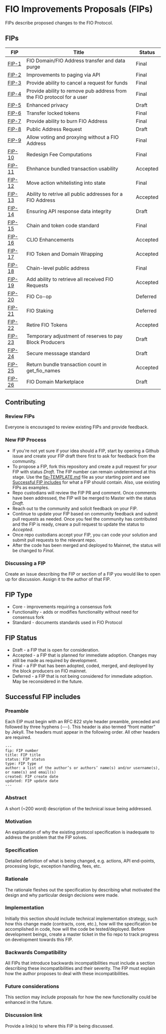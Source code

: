 # FIO Improvements Proposals (FIPs)
FIPs describe proposed changes to the FIO Protocol.

## FIPs
|FIP|Title|Status|
|---|---|---|
|[FIP-1](fip-0001.md)|FIO Domain/FIO Address transfer and data purge|Final|
|[FIP-2](fip-0002.md)|Improvements to paging via API|Final|
|[FIP-3](fip-0003.md)|Provide ability to cancel a request for funds|Final|
|[FIP-4](fip-0004.md)|Provide ability to remove pub address from the FIO protocol for a user|Final|
|[FIP-5](fip-0005.md)|Enhanced privacy|Draft|
|[FIP-6](fip-0006.md)|Transfer locked tokens|Final|
|[FIP-7](fip-0007.md)|Provide ability to burn FIO Address|Final|
|[FIP-8](fip-0008.md)|Public Address Request|Draft|
|[FIP-9](fip-0009.md)|Allow voting and proxying without a FIO Address|Final|
|[FIP-10](fip-0010.md)|Redesign Fee Computations|Final|
|[FIP-11](fip-0011.md)|Ehnhance bundled transaction usability|Accepted|
|[FIP-12](fip-0012.md)|Move action whitelisting into state|Final|
|[FIP-13](fip-0013.md)|Ability to retrive all public addresses for a FIO Address|Accepted|
|[FIP-14](fip-0014.md)|Ensuring API response data integrity|Draft|
|[FIP-15](fip-0015.md)|Chain and token code standard|Final|
|[FIP-16](fip-0016.md)|CLIO Enhancements|Accepted|
|[FIP-17](fip-0017.md)|FIO Token and Domain Wrapping|Accepted|
|[FIP-18](fip-0018.md)|Chain-level public address|Final|
|[FIP-19](fip-0019.md)|Add ability to retrieve all received FIO Requests|Accepted|
|[FIP-20](fip-0020.md)|FIO Co-op|Deferred|
|[FIP-21](fip-0021.md)|FIO Staking|Deferred|
|[FIP-22](fip-0022.md)|Retire FIO Tokens|Accepted|
|[FIP-23](fip-0023.md)|Temporary adjustment of reserves to pay Block Producers|Draft|
|[FIP-24](fip-0024.md)|Secure messsage standard|Draft|
|[FIP-25](fip-0025.md)|Return bundle transaction count in get_fio_names|Accepted|
|[FIP-26](fip-0026.md)|FIO Domain Marketplace|Draft|

## Contributing
### Review FIPs
Everyone is encouraged to review existing FIPs and provide feedback.
### New FIP Process
* If you're not yet sure if your idea should a FIP, start by opening a Github issue and create your FIP draft there first to ask for feedback from the community.
* To propose a FIP, fork this repository and create a pull request for your FIP with status *Draft*. The FIP number can remain undetermined at this stage. Use the [fip-TEMPLATE.md](fip-TEMPLATE.md) file as your starting point and see [Successful FIP includes](fips#successful-fip-includes) for what a FIP should contain. Also, use existing FIPs as examples.
* Repo custodians will review the FIP PR and comment. Once comments have been addressed, the FIP will be merged to Master with the status *Draft*.
* Reach out to the community and solicit feedback on your FIP.
* Continue to update your FIP based on community feedback and submit pull requests as needed. Once you feel the community has contributed and the FIP is ready, creare a pull request to update the status to *Accepted*.
* Once repo custodians accept your FIP, you can code your solution and submit pull requests to the relevant repo.
* After the code has been merged and deployed to Mainnet, the status will be changed to *Final*.
### Discussing a FIP
Create an issue describing the FIP or section of a FIP you would like to open up for discussion. Assign it to the author of that FIP.

## FIP Type
* Core - improvements requiring a consensus fork
* Functionality - adds or modifies functionality without need for consensus fork
* Standard - documents standards used in FIO Protocol

## FIP Status
* Draft - a FIP that is open for consideration.
* Accepted - a FIP that is planned for immediate adoption. Changes may still be made as required by development.
* Final - a FIP that has been adopted, coded, merged, and deployed by the block producers on FIO mainnet.
* Deferred - a FIP that is not being considered for immediate adoption. May be reconsidered in the future.

## Successful FIP includes
### Preamble
Each EIP must begin with an RFC 822 style header preamble, preceded and followed by three hyphens (---). This header is also termed “front matter” by Jekyll. The headers must appear in the following order. All other headers are required.
```
---
fip: FIP number
title: FIP title
status: FIP status
type: FIP type
author: a list of the author’s or authors’ name(s) and/or username(s), or name(s) and email(s)
created: FIP create date
updated: FIP update date
---
```
### Abstract
A short (~200 word) description of the technical issue being addressed.

### Motivation
An explanation of why the existing protocol specification is inadequate to address the problem that the FIP solves.

### Specification
Detailed definition of what is being changed, e.g. actions, API end-points, processing logic, exception handling, fees, etc.

### Rationale
The rationale fleshes out the specification by describing what motivated the design and why particular design decisions were made.

### Implementation
Initially this section should include technical implementation strategy, such how this change made (contracts, core, etc.), how will the specification be accomplished in code, how will the code be tested/deployed. Before development beings, create a master ticket in the fio repo to track progress on development towards this FIP.

### Backwards Compatibility
All FIPs that introduce backwards incompatibilities must include a section describing these incompatibilities and their severity. The FIP must explain how the author proposes to deal with these incompatibilities.

### Future considerations
This section may include proposals for how the new functionality could be enhanced in the future.

### Discussion link
Provide a link(s) to where this FIP is being discussed.
